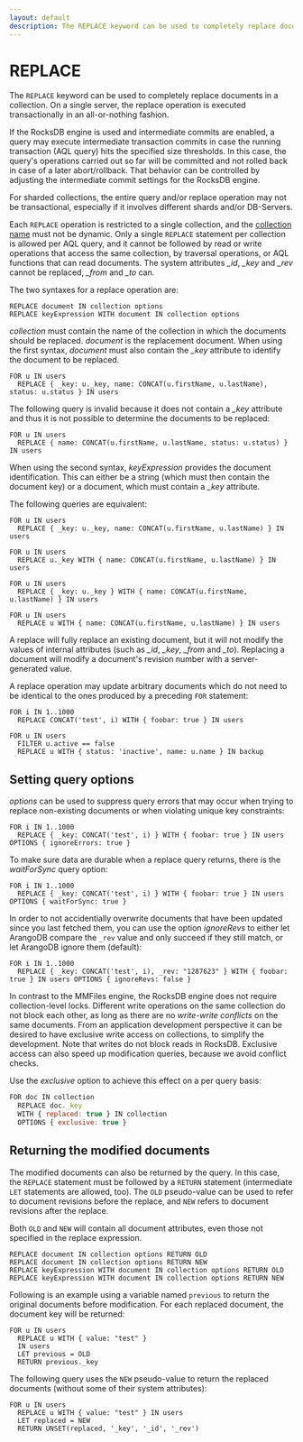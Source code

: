 ```yaml
---
layout: default
description: The REPLACE keyword can be used to completely replace documents in a collection
---
```

REPLACE
=======

The `REPLACE` keyword can be used to completely replace documents in a collection. On a
single server, the replace operation is executed transactionally in an all-or-nothing 
fashion.

If the RocksDB engine is used and intermediate commits are enabled, a query may 
execute intermediate transaction commits in case the running transaction (AQL
query) hits the specified size thresholds. In this case, the query's operations 
carried out so far will be committed and not rolled back in case of a later abort/rollback. 
That behavior can be controlled by adjusting the intermediate commit settings for 
the RocksDB engine. 

For sharded collections, the entire query and/or replace operation may not be transactional,
especially if it involves different shards and/or DB-Servers.

Each `REPLACE` operation is restricted to a single collection, and the 
[collection name](../appendix-glossary.html#collection-name) must not be dynamic.
Only a single `REPLACE` statement per collection is allowed per AQL query, and 
it cannot be followed by read or write operations that access the same collection, by
traversal operations, or AQL functions that can read documents.
The system attributes *_id*, *_key* and *_rev* cannot be replaced, *_from* and *_to* can.

The two syntaxes for a replace operation are:

```
REPLACE document IN collection options
REPLACE keyExpression WITH document IN collection options
```

*collection* must contain the name of the collection in which the documents should
be replaced. *document* is the replacement document. When using the first syntax, *document* 
must also contain the *_key* attribute to identify the document to be replaced. 

```
FOR u IN users
  REPLACE { _key: u._key, name: CONCAT(u.firstName, u.lastName), status: u.status } IN users
```

The following query is invalid because it does not contain a *_key* attribute and
thus it is not possible to determine the documents to be replaced:

```
FOR u IN users
  REPLACE { name: CONCAT(u.firstName, u.lastName, status: u.status) } IN users
```

When using the second syntax, *keyExpression* provides the document identification.
This can either be a string (which must then contain the document key) or a
document, which must contain a *_key* attribute.

The following queries are equivalent:

```
FOR u IN users
  REPLACE { _key: u._key, name: CONCAT(u.firstName, u.lastName) } IN users

FOR u IN users
  REPLACE u._key WITH { name: CONCAT(u.firstName, u.lastName) } IN users

FOR u IN users
  REPLACE { _key: u._key } WITH { name: CONCAT(u.firstName, u.lastName) } IN users

FOR u IN users
  REPLACE u WITH { name: CONCAT(u.firstName, u.lastName) } IN users
```

A replace will fully replace an existing document, but it will not modify the values
of internal attributes (such as *_id*, *_key*, *_from* and *_to*). Replacing a document
will modify a document's revision number with a server-generated value.

A replace operation may update arbitrary documents which do not need to be identical
to the ones produced by a preceding `FOR` statement:

```
FOR i IN 1..1000
  REPLACE CONCAT('test', i) WITH { foobar: true } IN users

FOR u IN users
  FILTER u.active == false
  REPLACE u WITH { status: 'inactive', name: u.name } IN backup
```

Setting query options
---------------------

*options* can be used to suppress query errors that may occur when trying to
replace non-existing documents or when violating unique key constraints:

```
FOR i IN 1..1000
  REPLACE { _key: CONCAT('test', i) } WITH { foobar: true } IN users OPTIONS { ignoreErrors: true }
```

To make sure data are durable when a replace query returns, there is the *waitForSync* 
query option:

```
FOR i IN 1..1000
  REPLACE { _key: CONCAT('test', i) } WITH { foobar: true } IN users OPTIONS { waitForSync: true }
```

In order to not accidentially overwrite documents that have been updated since you last fetched
them, you can use the option *ignoreRevs* to either let ArangoDB compare the `_rev` value and only 
succeed if they still match, or let ArangoDB ignore them (default):

```
FOR i IN 1..1000
  REPLACE { _key: CONCAT('test', i), _rev: "1287623" } WITH { foobar: true } IN users OPTIONS { ignoreRevs: false }
```


In contrast to the MMFiles engine, the RocksDB engine does not require collection-level
locks. Different write operations on the same collection do not block each other, as
long as there are no _write-write conflicts_ on the same documents. From an application
development perspective it can be desired to have exclusive write access on collections,
to simplify the development. Note that writes do not block reads in RocksDB.
Exclusive access can also speed up modification queries, because we avoid conflict checks.

Use the *exclusive* option to achieve this effect on a per query basis:

```js
FOR doc IN collection
  REPLACE doc._key 
  WITH { replaced: true } IN collection 
  OPTIONS { exclusive: true }
```

Returning the modified documents
--------------------------------

The modified documents can also be returned by the query. In this case, the `REPLACE` 
statement must be followed by a `RETURN` statement (intermediate `LET` statements are
allowed, too). The `OLD` pseudo-value can be used to refer to document revisions before 
the replace, and `NEW` refers to document revisions after the replace.

Both `OLD` and `NEW` will contain all document attributes, even those not specified 
in the replace expression.


```
REPLACE document IN collection options RETURN OLD
REPLACE document IN collection options RETURN NEW
REPLACE keyExpression WITH document IN collection options RETURN OLD
REPLACE keyExpression WITH document IN collection options RETURN NEW
```

Following is an example using a variable named `previous` to return the original
documents before modification. For each replaced document, the document key will be
returned:

```
FOR u IN users
  REPLACE u WITH { value: "test" } 
  IN users
  LET previous = OLD 
  RETURN previous._key
```

The following query uses the `NEW` pseudo-value to return the replaced
documents (without some of their system attributes):

```
FOR u IN users
  REPLACE u WITH { value: "test" } IN users
  LET replaced = NEW 
  RETURN UNSET(replaced, '_key', '_id', '_rev')
```
